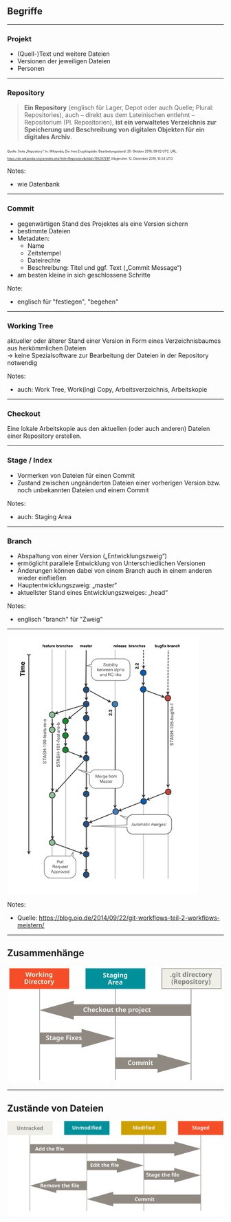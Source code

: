 ## Begriffe

---

### Projekt

- (Quell-)Text und weitere Dateien
- Versionen der jeweiligen Dateien
- Personen

---

### Repository

> **Ein Repository** (englisch für Lager, Depot oder auch Quelle; Plural: Repositories), auch – direkt aus dem Lateinischen entlehnt – Repositorium (Pl. Repositorien), **ist ein verwaltetes Verzeichnis zur Speicherung und Beschreibung von digitalen Objekten für ein digitales Archiv**.

<small style="font-size: 0.5em">Quelle: Seite „Repository“. In: Wikipedia, Die freie Enzyklopädie. Bearbeitungsstand: 20. Oktober 2019, 09:02 UTC. URL: https://de.wikipedia.org/w/index.php?title=Repository&oldid=193287297 (Abgerufen: 12. Dezember 2019, 10:24 UTC)</small>

Notes:
- wie Datenbank

---

### Commit

- gegenwärtigen Stand des Projektes als eine Version sichern
- bestimmte Dateien
- Metadaten:
	- Name
	- Zeitstempel
	- Dateirechte
	- Beschreibung: Titel und ggf. Text („Commit Message“)
- am besten kleine in sich geschlossene Schritte

Note:
- englisch für "festlegen", "begehen"

---

### Working Tree

aktueller oder älterer Stand einer Version in Form eines Verzeichnisbaumes aus herkömmlichen Dateien<br />
→ keine Spezialsoftware zur Bearbeitung der Dateien in der Repository notwendig

Notes:
- auch: Work Tree, Work(ing) Copy, Arbeitsverzeichnis, Arbeitskopie

---

### Checkout

Eine lokale Arbeitskopie aus den aktuellen (oder auch anderen) Dateien einer Repository erstellen.

---

### Stage / Index

- Vormerken von Dateien für einen Commit
- Zustand zwischen ungeänderten Dateien einer vorherigen Version bzw. noch unbekannten Dateien und einem Commit

Notes:
- auch: Staging Area

---

### Branch

- Abspaltung von einer Version („Entwicklungszweig“)
- ermöglicht parallele Entwicklung von Unterschiedlichen Versionen
- Änderungen können dabei von einem Branch auch in einem anderen wieder einfließen
- Hauptentwicklungszweig: „master“
- aktuellster Stand eines Entwicklungszweiges: „head“

Notes:
- englisch "branch" für "Zweig"

---

<img class="plain stretch" style="height: 600px; background: none" src="images/stash-branching_model.png" alt="" /><br />

Notes:
- Quelle: https://blog.oio.de/2014/09/22/git-workflows-teil-2-workflows-meistern/

---

## Zusammenhänge

![Areas](images/areas.svg) <!-- .element class="stretch plain" -->

---

## Zustände von Dateien

![Areas](images/lifecycle.svg) <!-- .element class="stretch plain" -->

